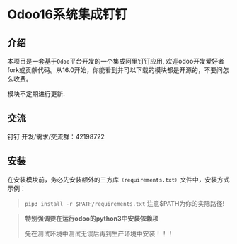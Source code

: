 # Odoo16系统集成钉钉

## 介绍
本项目是一套基于`Odoo`平台开发的一个集成阿里钉钉应用, 欢迎odoo开发爱好者fork或贡献代码。从16.0开始，你能看到并可以下载的模块都是开源的，不要问怎么收费。

模块不定期进行更新.

## 交流

钉钉 开发/需求/交流群：42198722


## 安装
在安装模块前，务必先安装额外的三方库`（requirements.txt）`文件中，安装方式示例：

 > `pip3 install -r $PATH/requirements.txt`  注意$PATH为你的实际路径!

> **特别强调要在运行odoo的python3中安装依赖项** 
> 
> 先在测试环境中测试无误后再到生产环境中安装！！！
